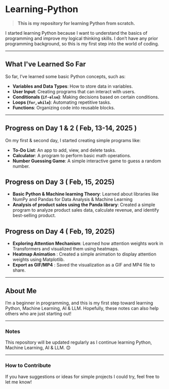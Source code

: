 # Learning-Python

> **This is my repository for learning Python from scratch.**

I started learning Python because I want to understand the basics of programming and improve my logical thinking skills. I don’t have any prior programming background, so this is my first step into the world of coding.

---

## What I've Learned So Far

So far, I’ve learned some basic Python concepts, such as:
- **Variables and Data Types**: How to store data in variables.
- **User Input**: Creating programs that can interact with users.
- **Conditionals (`if-else`)**: Making decisions based on certain conditions.
- **Loops (`for`, `while`)**: Automating repetitive tasks.
- **Functions**: Organizing code into reusable blocks.

---

## Progress on Day 1 & 2 ( Feb, 13-14, 2025 )

On my first & second day, I started creating simple programs like:
- **To-Do List**: An app to add, view, and delete tasks.
- **Calculator**: A program to perform basic math operations.
- **Number Guessing Game**: A simple interactive game to guess a random number.

## Progress on Day 3 ( Feb, 15, 2025)
- **Basic Python & Machine learning Theory**: Learned about libraries like NumPy and Pandas for Data Analysis & Machine Learning
- **Analysis of product sales using the Panda library**: Created a simple program to analyze product sales data, calculate revenue, and identify best-selling product.

## Progress on Day 4 ( Feb, 19, 2025)
- **Exploring Attention Mechanism**: Learned how attention weights work in Transformers and visualized them using heatmaps.
- **Heatmap Animation** : Created a simple animation to display attention weights using Matplotlib.
- **Export as GIF/MP4** : Saved the visualization as a GIF and MP4 file to share.

---

## About Me

I’m a beginner in programming, and this is my first step toward learning Python, Machine Learning, AI & LLM. Hopefully, these notes can also help others who are just starting out!

---

### Notes
This repository will be updated regularly as I continue learning Python, Machine Learning, AI & LLM. 😊

---

### How to Contribute
If you have suggestions or ideas for simple projects I could try, feel free to let me know!

